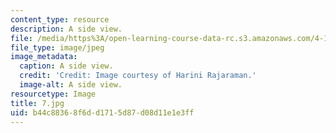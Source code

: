 ```yaml
---
content_type: resource
description: A side view.
file: /media/https%3A/open-learning-course-data-rc.s3.amazonaws.com/4-104-architecture-studio-intentions-spring-2005/b44c88368f6dd1715d87d08d11e1e3ff_7.jpg
file_type: image/jpeg
image_metadata:
  caption: A side view.
  credit: 'Credit: Image courtesy of Harini Rajaraman.'
  image-alt: A side view.
resourcetype: Image
title: 7.jpg
uid: b44c8836-8f6d-d171-5d87-d08d11e1e3ff
---
```

